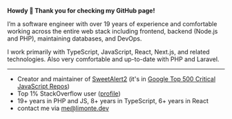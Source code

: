 **Howdy 👋 Thank you for checking my GitHub page!**

I’m a software engineer with over 19 years of experience and comfortable working across the entire web stack including frontend, backend (Node.js and PHP), maintaining databases, and DevOps.

I work primarily with TypeScript, JavaScript, React, Next.js, and related technologies. Also very comfortable and up-to-date with PHP and Laravel.

---

 - Creator and maintainer of [SweetAlert2](https://github.com/sweetalert2/sweetalert2) (it's in [Google Top 500 Critical JavaScript Repos](https://github.com/ossf/criticality_score))
 - Top 1% StackOverflow user ([profile](https://stackoverflow.com/users/1331425/limon-monte?tab=profile))
 - 19+ years in PHP and JS, 8+ years in TypeScript, 6+ years in React
 - contact me via me@limonte.dev
